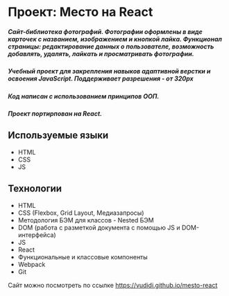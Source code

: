 # Проект: Место на React

##### Сайт-библиотека фотографий. Фотографии оформлены в виде карточек с названием, изображением и кнопкой лайка. Функционал страницы: редактирование данных о пользователе, возможность добавлять, удалять, лайкать и просматривать фотографии. #####
##### Учебный проект для закрепления навыков адаптивной верстки и освоения JavaScript. Поддерживает разрешения - от 320px #####
##### Код написан с использованием принципов ООП.
##### Проект портирпован на React.

## Используемые языки ##
* HTML
* CSS
* JS

## Технологии ##
* HTML
* CSS (Flexbox, Grid Layout, Медиазапросы)
* Методология БЭМ для классов - Nested БЭМ
* DOM (работа с разметкой документа с помощью JS и DOM-интерфейса)
* JS
* React
* Функциональные и классовые компоненты
* Webpack
* Git

Сайт можно посмотреть по ссылке https://vudidi.github.io/mesto-react

